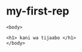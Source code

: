 # my-first-rep


<html>
  <head>
    
    <body>
    
    <h1> kani wa tijaabo </h1>
    </body>
  </head>
  </htm>
